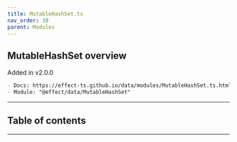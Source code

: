 ```yaml
---
title: MutableHashSet.ts
nav_order: 38
parent: Modules
---
```


## MutableHashSet overview

Added in v2.0.0

```md
- Docs: https://effect-ts.github.io/data/modules/MutableHashSet.ts.html
- Module: "@effect/data/MutableHashSet"
```

---

<h2 class="text-delta">Table of contents</h2>

---
